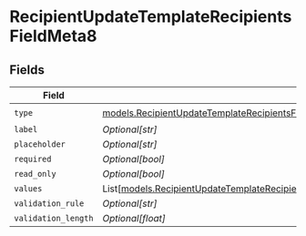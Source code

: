 # RecipientUpdateTemplateRecipientsFieldMeta8


## Fields

| Field                                                                                                                                                                                                                                                                  | Type                                                                                                                                                                                                                                                                   | Required                                                                                                                                                                                                                                                               | Description                                                                                                                                                                                                                                                            |
| ---------------------------------------------------------------------------------------------------------------------------------------------------------------------------------------------------------------------------------------------------------------------- | ---------------------------------------------------------------------------------------------------------------------------------------------------------------------------------------------------------------------------------------------------------------------- | ---------------------------------------------------------------------------------------------------------------------------------------------------------------------------------------------------------------------------------------------------------------------- | ---------------------------------------------------------------------------------------------------------------------------------------------------------------------------------------------------------------------------------------------------------------------- |
| `type`                                                                                                                                                                                                                                                                 | [models.RecipientUpdateTemplateRecipientsFieldMetaTemplatesRecipientsResponse200ApplicationJSONResponseBodyRecipientsFieldsType](../models/recipientupdatetemplaterecipientsfieldmetatemplatesrecipientsresponse200applicationjsonresponsebodyrecipientsfieldstype.md) | :heavy_check_mark:                                                                                                                                                                                                                                                     | N/A                                                                                                                                                                                                                                                                    |
| `label`                                                                                                                                                                                                                                                                | *Optional[str]*                                                                                                                                                                                                                                                        | :heavy_minus_sign:                                                                                                                                                                                                                                                     | N/A                                                                                                                                                                                                                                                                    |
| `placeholder`                                                                                                                                                                                                                                                          | *Optional[str]*                                                                                                                                                                                                                                                        | :heavy_minus_sign:                                                                                                                                                                                                                                                     | N/A                                                                                                                                                                                                                                                                    |
| `required`                                                                                                                                                                                                                                                             | *Optional[bool]*                                                                                                                                                                                                                                                       | :heavy_minus_sign:                                                                                                                                                                                                                                                     | N/A                                                                                                                                                                                                                                                                    |
| `read_only`                                                                                                                                                                                                                                                            | *Optional[bool]*                                                                                                                                                                                                                                                       | :heavy_minus_sign:                                                                                                                                                                                                                                                     | N/A                                                                                                                                                                                                                                                                    |
| `values`                                                                                                                                                                                                                                                               | List[[models.RecipientUpdateTemplateRecipientsFieldMetaTemplatesRecipientsValues](../models/recipientupdatetemplaterecipientsfieldmetatemplatesrecipientsvalues.md)]                                                                                                   | :heavy_minus_sign:                                                                                                                                                                                                                                                     | N/A                                                                                                                                                                                                                                                                    |
| `validation_rule`                                                                                                                                                                                                                                                      | *Optional[str]*                                                                                                                                                                                                                                                        | :heavy_minus_sign:                                                                                                                                                                                                                                                     | N/A                                                                                                                                                                                                                                                                    |
| `validation_length`                                                                                                                                                                                                                                                    | *Optional[float]*                                                                                                                                                                                                                                                      | :heavy_minus_sign:                                                                                                                                                                                                                                                     | N/A                                                                                                                                                                                                                                                                    |